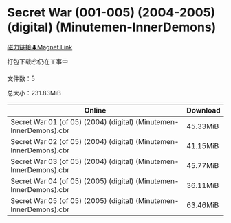 # Secret War (001-005) (2004-2005) (digital) (Minutemen-InnerDemons)

[磁力链接⬇Magnet Link](magnet:?xt=urn:btih:133b4a609f86b16de8a4fe8c4624d0b60842c1ac&dn=Secret%20War%20%28001-005%29%20%282004-2005%29%20%28digital%29%20%28Minutemen-InnerDemons%29)

打包下载📦仍在工事中

文件数：5

总大小：231.83MiB

Online | Download
--- | ---
Secret War 01 (of 05) (2004) (digital) (Minutemen-InnerDemons).cbr | 45.33MiB
Secret War 02 (of 05) (2004) (digital) (Minutemen-InnerDemons).cbr | 41.15MiB
Secret War 03 (of 05) (2004) (digital) (Minutemen-InnerDemons).cbr | 45.77MiB
Secret War 04 (of 05) (2005) (digital) (Minutemen-InnerDemons).cbr | 36.11MiB
Secret War 05 (of 05) (2005) (digital) (Minutemen-InnerDemons).cbr | 63.46MiB